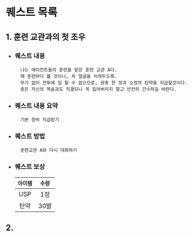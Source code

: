 # 퀘스트 목록

## 1. 훈련 교관과의 첫 조우
* ### 퀘스트 내용
        나는 에이전트들의 훈련을 맡은 훈련 교관 A다.
        매 훈련마다 볼 것이니, 꼭 얼굴을 익혀두도록.
        무기 없이 전투에 임 할 수 없으므로, 권총 한 정과 소정의 탄약을 지급할것이다.
        총은 자신의 목숨과도 직결되니 꼭 잃어버리지 말고 안전히 간수하길 바란다.
* ### 퀘스트 내용 요약
        기본 장비 지급받기
* ### 퀘스트 방법
        훈련교관 A와 다시 대화하기 
* ### 퀘스트 보상
  | `아이템` | `수량` |
  | :---: | :---: |
  | USP | 1정 |
  | 탄약 | 30발 |

## 2. 
